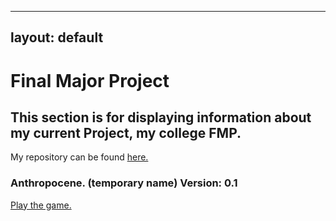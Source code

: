 
---
layout: default
---

# Final Major Project
## This section is for displaying information about my current Project, my college FMP.

My repository can be found [here.](https://github.com/ElliotEserin/Anthropocene-FMP-game)

### Anthropocene. (temporary name) Version: 0.1

<a href="game.html"> Play the game. </a>
